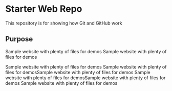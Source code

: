 # Starter Web Repo

This repository is for showing how Git and GitHub work

## Purpose

Sample website with plenty of files for demos
Sample website with plenty of files for demos

Sample website with plenty of files for demos
Sample website with plenty of files for demosSample website with plenty of files for demos
Sample website with plenty of files for demosSample website with plenty of files for demos
Sample website with plenty of files for demos